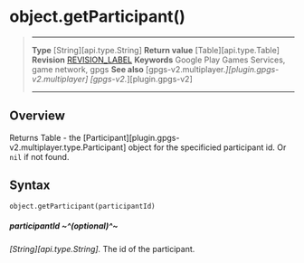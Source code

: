 # object.getParticipant()

> --------------------- ------------------------------------------------------------------------------------------
> __Type__              [String][api.type.String]
> __Return value__      [Table][api.type.Table]
> __Revision__          [REVISION_LABEL](REVISION_URL)
> __Keywords__          Google Play Games Services, game network, gpgs
> __See also__          [gpgs-v2.multiplayer.*][plugin.gpgs-v2.multiplayer]
>                       [gpgs-v2.*][plugin.gpgs-v2]
> --------------------- ------------------------------------------------------------------------------------------

## Overview

Returns Table - the [Participant][plugin.gpgs-v2.multiplayer.type.Participant] object for the specificied participant id. Or `nil` if not found.

## Syntax

	object.getParticipant(participantId)

##### participantId ~^(optional)^~
_[String][api.type.String]._ The id of the participant.
